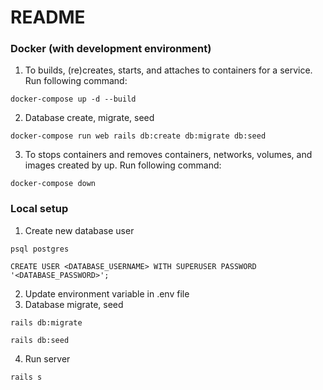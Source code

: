 # README

### Docker (with development environment)
1. To builds, (re)creates, starts, and attaches to containers for a service. Run following command:
```
docker-compose up -d --build
```
2. Database create, migrate, seed
```
docker-compose run web rails db:create db:migrate db:seed
```
3. To stops containers and removes containers, networks, volumes, and images created by up. Run following command:
```
docker-compose down
```

### Local setup
1. Create new database user
```
psql postgres
```
```
CREATE USER <DATABASE_USERNAME> WITH SUPERUSER PASSWORD '<DATABASE_PASSWORD>';
```
2. Update environment variable in .env file
3. Database migrate, seed
```
rails db:migrate
```
```
rails db:seed
```
4. Run server
```
rails s
```